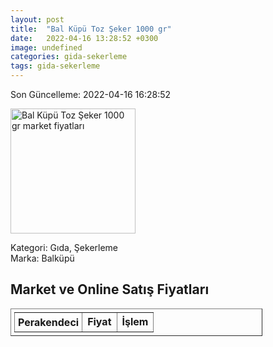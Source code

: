 ```yaml
---
layout: post
title:  "Bal Küpü Toz Şeker 1000 gr"
date:   2022-04-16 13:28:52 +0300
image: undefined
categories: gida-sekerleme
tags: gida-sekerleme
---
```


Son Güncelleme: 2022-04-16 16:28:52

<img src="undefined" width="200" alt="Bal Küpü Toz Şeker 1000 gr market fiyatları" />

Kategori: Gıda, Şekerleme
<br />
Marka: Balküpü

<h2>Market ve Online Satış Fiyatları</h2>

<table border="1" style="padding: 5px;width:80%;">
  <tr>
    <td style="padding: 5px;"><strong>Perakendeci</strong></td>
    <td><strong>Fiyat</strong></td>
    <td><strong>İşlem</strong></td>
  </tr>
  
</table>
